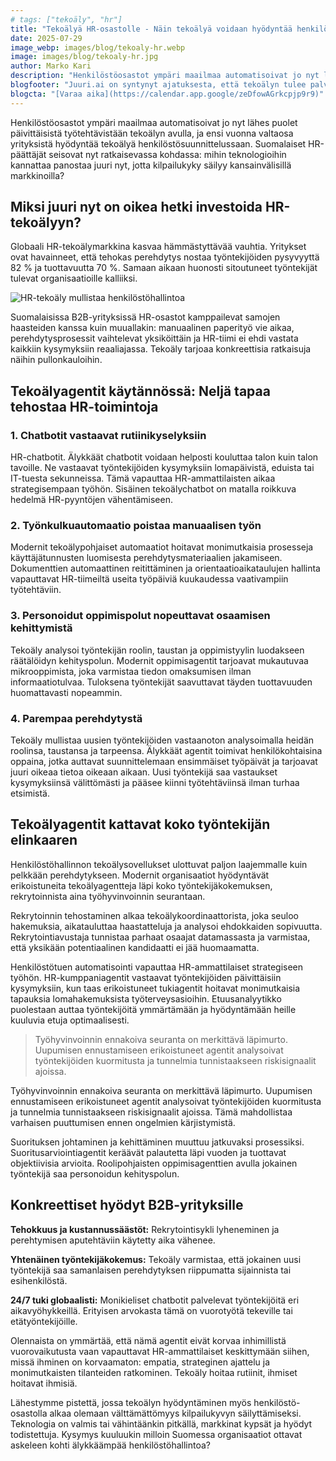 ```yaml
---
# tags: ["tekoäly", "hr"]
title: "Tekoälyä HR-osastolle - Näin tekoälyä voidaan hyödyntää henkilöstöhallinnossa"
date: 2025-07-29
image_webp: images/blog/tekoaly-hr.webp
image: images/blog/tekoaly-hr.jpg
author: Marko Kari
description: "Henkilöstöosastot ympäri maailmaa automatisoivat jo nyt lähes puolet päivittäisistä työtehtävistään tekoälyn avulla, ja ensi vuonna valtaosa yrityksistä hyödyntää tekoälyä henkilöstösuunnittelussaan. Suomalaiset HR-päättäjät seisovat nyt ratkaisevassa kohdassa: mihin teknologioihin kannattaa panostaa juuri nyt?"
blogfooter: "Juuri.ai on syntynyt ajatuksesta, että tekoälyn tulee palvella ihmistä, ei toisin päin. Hyödynnämme uusimpia kielimalleja ja automaatioteknologioita, jotta sinulle jää enemmän aikaa olennaiseen eli kasvuun, luovuuteen ja asiakastyöhön. Jutellaanko?"
blogcta: "[Varaa aika](https://calendar.app.google/zeDfowAGrkcpjp9r9)"
---
```


Henkilöstöosastot ympäri maailmaa automatisoivat jo nyt lähes puolet päivittäisistä työtehtävistään tekoälyn avulla, ja ensi vuonna valtaosa yrityksistä hyödyntää tekoälyä henkilöstösuunnittelussaan. Suomalaiset HR-päättäjät seisovat nyt ratkaisevassa kohdassa: mihin teknologioihin kannattaa panostaa juuri nyt, jotta kilpailukyky säilyy kansainvälisillä markkinoilla?

## Miksi juuri nyt on oikea hetki investoida HR-tekoälyyn?

Globaali HR-tekoälymarkkina kasvaa hämmästyttävää vauhtia. Yritykset ovat havainneet, että tehokas perehdytys nostaa työntekijöiden pysyvyyttä 82 % ja tuottavuutta 70 %. Samaan aikaan huonosti sitoutuneet työntekijät tulevat organisaatioille kalliiksi.

![HR-tekoäly mullistaa henkilöstöhallintoa](/images/blog/tekoaly-hr.jpg)

Suomalaisissa B2B-yrityksissä HR-osastot kamppailevat samojen haasteiden kanssa kuin muuallakin: manuaalinen paperityö vie aikaa, perehdytysprosessit vaihtelevat yksiköittäin ja HR-tiimi ei ehdi vastata kaikkiin kysymyksiin reaaliajassa. Tekoäly tarjoaa konkreettisia ratkaisuja näihin pullonkauloihin.

## Tekoälyagentit käytännössä: Neljä tapaa tehostaa HR-toimintoja

### 1. Chatbotit vastaavat rutiinikyselyksiin

HR-chatbotit. Älykkäät chatbotit voidaan helposti kouluttaa talon kuin talon tavoille. Ne vastaavat työntekijöiden kysymyksiin lomapäivistä, eduista tai IT-tuesta sekunneissa. Tämä vapauttaa HR-ammattilaisten aikaa strategisempaan työhön. Sisäinen tekoälychatbot on matalla roikkuva hedelmä HR-pyyntöjen vähentämiseen.

### 2. Työnkulkuautomaatio poistaa manuaalisen työn

Modernit tekoälypohjaiset automaatiot hoitavat monimutkaisia prosesseja käyttäjätunnusten luomisesta perehdytysmateriaalien jakamiseen. Dokumenttien automaattinen reitittäminen ja orientaatioaikataulujen hallinta vapauttavat HR-tiimeiltä useita työpäiviä kuukaudessa vaativampiin työtehtäviin.

### 3. Personoidut oppimispolut nopeuttavat osaamisen kehittymistä

Tekoäly analysoi työntekijän roolin, taustan ja oppimistyylin luodakseen räätälöidyn kehityspolun. Modernit oppimisagentit tarjoavat mukautuvaa mikrooppimista, joka varmistaa tiedon omaksumisen ilman informaatiotulvaa. Tuloksena työntekijät saavuttavat täyden tuottavuuden huomattavasti nopeammin.

### 4. Parempaa perehdytystä

Tekoäly mullistaa uusien työntekijöiden vastaanoton analysoimalla heidän roolinsa, taustansa ja tarpeensa. Älykkäät agentit toimivat henkilökohtaisina oppaina, jotka auttavat suunnittelemaan ensimmäiset työpäivät ja tarjoavat juuri oikeaa tietoa oikeaan aikaan. Uusi työntekijä saa vastaukset kysymyksiinsä välittömästi ja pääsee kiinni työtehtäviinsä ilman turhaa etsimistä.

## Tekoälyagentit kattavat koko työntekijän elinkaaren

Henkilöstöhallinnon tekoälysovellukset ulottuvat paljon laajemmalle kuin pelkkään perehdytykseen. Modernit organisaatiot hyödyntävät erikoistuneita tekoälyagentteja läpi koko työntekijäkokemuksen, rekrytoinnista aina työhyvinvoinnin seurantaan.

Rekrytoinnin tehostaminen alkaa tekoälykoordinaattorista, joka seuloo hakemuksia, aikatauluttaa haastatteluja ja analysoi ehdokkaiden sopivuutta. Rekrytointiavustaja tunnistaa parhaat osaajat datamassasta ja varmistaa, että yksikään potentiaalinen kandidaatti ei jää huomaamatta.

Henkilöstötuen automatisointi vapauttaa HR-ammattilaiset strategiseen työhön. HR-kumppaniagentit vastaavat työntekijöiden päivittäisiin kysymyksiin, kun taas erikoistuneet tukiagentit hoitavat monimutkaisia tapauksia lomahakemuksista työterveysasioihin. Etuusanalyytikko puolestaan auttaa työntekijöitä ymmärtämään ja hyödyntämään heille kuuluvia etuja optimaalisesti.

> Työhyvinvoinnin ennakoiva seuranta on merkittävä läpimurto. Uupumisen ennustamiseen erikoistuneet agentit analysoivat työntekijöiden kuormitusta ja tunnelmia tunnistaakseen riskisignaalit ajoissa.

Työhyvinvoinnin ennakoiva seuranta on merkittävä läpimurto. Uupumisen ennustamiseen erikoistuneet agentit analysoivat työntekijöiden kuormitusta ja tunnelmia tunnistaakseen riskisignaalit ajoissa. Tämä mahdollistaa varhaisen puuttumisen ennen ongelmien kärjistymistä.

Suorituksen johtaminen ja kehittäminen muuttuu jatkuvaksi prosessiksi. Suoritusarviointiagentit keräävät palautetta läpi vuoden ja tuottavat objektiivisia arvioita. Roolipohjaisten oppimisagenttien avulla jokainen työntekijä saa personoidun kehityspolun.

## Konkreettiset hyödyt B2B-yrityksille

**Tehokkuus ja kustannussäästöt:** Rekrytointisykli lyheneminen ja perehtymisen aputehtäviin käytetty aika vähenee.

**Yhtenäinen työntekijäkokemus:** Tekoäly varmistaa, että jokainen uusi työntekijä saa samanlaisen perehdytyksen riippumatta sijainnista tai esihenkilöstä.

**24/7 tuki globaalisti:** Monikieliset chatbotit palvelevat työntekijöitä eri aikavyöhykkeillä. Erityisen arvokasta tämä on vuorotyötä tekeville tai etätyöntekijöille.

Olennaista on ymmärtää, että nämä agentit eivät korvaa inhimillistä vuorovaikutusta vaan vapauttavat HR-ammattilaiset keskittymään siihen, missä ihminen on korvaamaton: empatia, strateginen ajattelu ja monimutkaisten tilanteiden ratkominen. Tekoäly hoitaa rutiinit, ihmiset hoitavat ihmisiä.

Lähestymme pistettä, jossa tekoälyn hyödyntäminen myös henkilöstö-osastolla alkaa olemaan välttämättömyys kilpailukyvyn säilyttämiseksi. Teknologia on valmis tai vähintäänkin pitkällä, markkinat kypsät ja hyödyt todistettuja. Kysymys kuuluukin milloin Suomessa organisaatiot ottavat askeleen kohti älykkäämpää henkilöstöhallintoa?